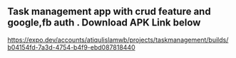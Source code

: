 ## Task management app with crud feature and google,fb auth . Download APK Link below

https://expo.dev/accounts/atiqulislamwb/projects/taskmanagement/builds/b04154fd-7a3d-4754-b4f9-ebd087818440
